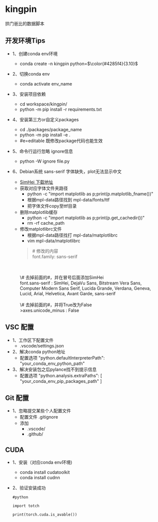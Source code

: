 # kingpin
拱门爸比的数据脚本

## 开发环境Tips
- 1、创建conda env环境
    - conda create -n kingpin python=$\color{#4285f4}{3.10}$
- 2、切换conda env
    - conda activate env_name
- 3、安装项目依赖
    - cd workspace/kingpin/
    - python -m pip install -r requirements.txt

- 4、安装第三方or自定义packages
    - cd ./packages/package_name
    - python -m pip install -e .
    - #e=editable 既修改package代码也能生效

- 5、命令行运行忽略 ignore信息
    - python -W ignore file.py

- 6、Debian系统 sans-serif 字体缺失，plot无法显示中文
    - [SimHei 下载地址](http://www.fontpalace.com/font-download/simhei)
    - 获取对应字体文件夹路径
        - python -c "import matplotlib as p;print(p.matplotlib_fname())"
        - 根据mpl-data路径找到 mpl-data/fonts/ttf
        - 把字体文件copy至ttf目录
    - 删除matplotlib缓存
        - python -c "import matplotlib as p;print(p.get_cachedir())"
        - rm -rf cache_path
    - 修改matplotlibrc文件
        - 根据mpl-data路径找打 mpl-data/matplotlibrc 
        - vim mpl-data/matplotlibrc
        > \# 修改的内容
        <br>font.family: sans-serif
        <br>
        <br>\# 去掉前面的#，并在冒号后面添加SimHei
        <br>font.sans-serif : SimHei, DejaVu Sans, Bitstream Vera Sans, Computer Modern Sans Serif, Lucida Grande, Verdana, Geneva, Lucid, Arial, Helvetica, Avant Garde, sans-serif
        <br>
        <br>\# 去掉前面的#，并将True改为False
        <br>>axes.unicode_minus  : False
        

## VSC 配置
- 1、工作区下配置文件 
    - .vscode/settings.json
- 2、解决conda python地址
    - 配置选项 "python.defaultInterpreterPath": "your_conda_env_python_path"
- 3、解决安装包之后pylance找不到提示信息
    - 配置选项 "python.analysis.extraPaths": [ "your_conda_env_pip_packages_path" ]

## Git 配置
- 1、忽略提交某些个人配置文件
    - 配置文件 .gitignore
    - 添加
        - .vscode/
        - .github/

## CUDA 
- 1、安装（对应conda env环境)
    - conda install cudatoolkit
    - conda install cudnn
- 2、验证安装成功
    
    `#python`

    `import totch`

    `print(torch.cuda.is_avable())`

